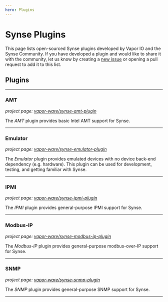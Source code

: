 ```yaml
---
hero: Plugins
---
```


# Synse Plugins

This page lists open-sourced Synse plugins developed by Vapor IO and the Synse
Community. If you have developed a plugin and would like to share it with the
community, let us know by creating a [new issue](https://github.com/vapor-ware/synse-docs/issues)
or opening a pull request to add it to this list.

## Plugins

-----

### AMT

*project page: [vapor-ware/synse-amt-plugin](https://github.com/vapor-ware/synse-amt-plugin)*

The *AMT* plugin provides basic Intel AMT support for Synse.

-----

### Emulator

*project page: [vapor-ware/synse-emulator-plugin](https://github.com/vapor-ware/synse-emulator-plugin)*

The *Emulator* plugin provides emulated devices with no device back-end dependency (e.g. hardware).
This plugin can be used for development, testing, and getting familiar with Synse.

-----

### IPMI

*project page: [vapor-ware/synse-ipmi-plugin](https://github.com/vapor-ware/synse-ipmi-plugin)*

The *IPMI* plugin provides general-purpose IPMI support for Synse.

-----

### Modbus-IP

*project page: [vapor-ware/synse-modbus-ip-plugin](https://github.com/vapor-ware/synse-modbus-ip-plugin)*

The *Modbus-IP* plugin provides general-purpose modbus-over-IP support for Synse.

-----

### SNMP

*project page: [vapor-ware/synse-snmp-plugin](https://github.com/vapor-ware/synse-snmp-plugin)*

The *SNMP* plugin provides general-purpose SNMP support for Synse.

-----
